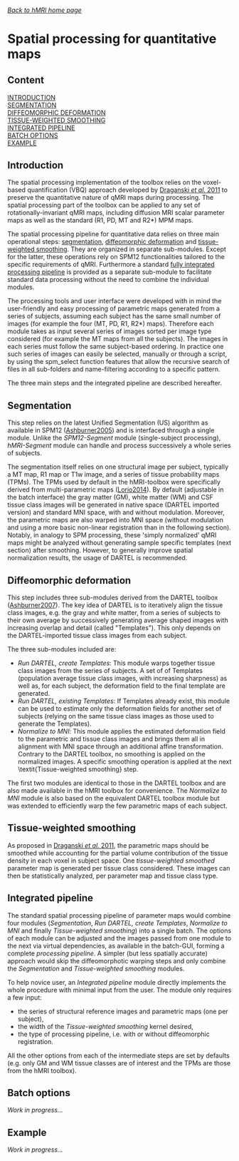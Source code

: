 ###### [Back to hMRI home page](Home)

# Spatial processing for quantitative maps

## Content
    
[INTRODUCTION](#introduction)    
[SEGMENTATION](#segmentation)    
[DIFFEOMORPHIC DEFORMATION](#diffeomorphic-deformation)    
[TISSUE-WEIGHTED SMOOTHING](#tissue-weighted-smoothing)    
[INTEGRATED PIPELINE](#integrated-pipeline)     
[BATCH OPTIONS](#batch-options)      
[EXAMPLE](#example)  

## Introduction

The spatial processing implementation of the toolbox relies on the voxel-based quantification (VBQ) approach developed by [Draganski *et al.* 2011](References) to preserve the quantitative nature of qMRI maps during processing. The spatial processing part of the toolbox can be applied to any set of rotationally-invariant qMRI maps, including diffusion MRI scalar parameter maps as well as the standard (R1, PD, MT and R2*) MPM maps.

The spatial processing pipeline for quantitative data relies on three main operational steps: 
[segmentation](#segmentation), [diffeomorphic deformation](#diffeomorphic-deformation) and [tissue-weighted smoothing](#tissue-weighted-smoothing). 
They are organized in separate sub-modules. Except for the latter, these 
operations rely on SPM12 functionalities tailored to the specific requirements of qMRI. 
Furthermore a standard [fully integrated processing pipeline](#integrated-pipeline) is provided as a separate sub-module
to facilitate standard data processing without the need to combine the individual modules.

The processing tools and user interface were developed with in mind the user-friendly and easy processing of 
parametric maps generated from a series of subjects, assuming each subject has the same small number of images (for example the four (MT, PD, R1, R2*) maps). 
Therefore each module takes as input several series of images sorted per image type considered (for example the MT maps from all the subjects). The images in each series must follow the same subject-based ordering. In practice one such series of images can easily be selected, manually or through a script, by using the spm_select function features that allow the recursive search of files in all sub-folders and name-filtering according to a specific pattern.

The three main steps and the integrated pipeline are described hereafter.

## Segmentation

This step relies on the latest Unified Segmentation (US) algorithm as available 
in SPM12 ([Ashburner2005](References)) and is interfaced through a single module. 
Unlike the *SPM12-Segment* module (single-subject processing), *hMRI-Segment* module can handle and process successively a whole series of subjects. 

The segmentation itself relies on one structural image per subject, typically a MT map, R1 map or T1w image, and a series of tissue probability maps (TPMs). 
The TPMs used by default in the hMRI-toolbox were specifically derived 
from multi-parametric maps ([Lorio2014](References)). 
By default (adjustable in the batch interface) the gray matter (GM), 
white matter (WM) and CSF tissue class images will be generated in native space (DARTEL imported version) and standard MNI space, with and without modulation. 
Moreover, the parametric maps are also warped into MNI space (without modulation and using a more basic non-linear registration than in the following section). Notably, in analogy to SPM processing, these 'simply normalized' qMRI maps might be analyzed without generating sample specific templates (next section) after smoothing. However, to generally improve spatial normalization results, the usage of DARTEL is recommended. 

## Diffeomorphic deformation

This step includes three sub-modules derived from the DARTEL toolbox ([Ashburner2007](References)). 
The key idea of DARTEL is to iteratively align the tissue class images, e.g. the gray and 
white matter, from a series of subjects to their own average by successively generating average shaped images with increasing  overlap and detail (called "Templates"). 
This only depends on the DARTEL-imported tissue class images from each subject.

The three sub-modules included are:      
- *Run DARTEL, create Templates*: This module warps together tissue class images from the series of subjects. A set of of Templates (population average tissue class images, with increasing sharpness) as well as, for each subject, the deformation field to the final template are generated.    
- *Run DARTEL, existing Templates*: If Templates already exist, this module can be used to estimate only the deformation fields for another set of subjects (relying on the same tissue class images as those used to generate the Templates).
- *Normalize to MNI*: This module applies the estimated deformation field to the parametric and tissue class images and brings them all in alignment with MNI space through an additional affine transformation. Contrary to the DARTEL toolbox, no smoothing is applied on the normalized images. A specific smoothing operation is applied at the next \textit{Tissue-weighted smoothing} step. 

The first two modules are identical to those in the DARTEL toolbox and are also made available in the hMRI toolbox for convenience. The *Normalize to MNI* module is also based on the equivalent DARTEL toolbox module but was extended to efficiently warp the few parametric maps of each subject.

## Tissue-weighted smoothing

As proposed in [Draganski *et al.* 2011](References), the parametric maps should be smoothed while accounting for the partial volume contribution of the tissue density in each voxel in subject space. One *tissue-weighted smoothed* parameter map is generated per tissue class considered. These images can then be statistically analyzed, per parameter map and tissue class type.

## Integrated pipeline

The standard spatial processing pipeline of parameter maps would combine four modules (*Segmentation*, *Run DARTEL, create Templates*, *Normalize to MNI* and finally *Tissue-weighted smoothing*) into a single batch. The options of each module can be adjusted and the images passed from one module to the next via virtual dependencies, as available in the batch-GUI, forming a complete *processing pipeline*. A simpler (but less spatially accurate) approach would skip the diffeomorphotic warping steps and only combine the *Segmentation* and *Tissue-weighted smoothing* modules.

To help novice user, an *Integrated pipeline* module directly implements the whole procedure with minimal input from the user. The module only requires a few input:     
- the series of structural reference images and parametric maps (one per subject),
- the width of the *Tissue-weighted smoothing* kernel desired,
- the type of processing pipeline, i.e. with or without diffeomorphic registration.

All the other options from each of the intermediate steps are set by defaults (e.g. only GM and WM tissue 
classes are of interest and the TPMs are those from the hMRI toolbox).

## Batch options

*Work in progress...*

## Example

*Work in progress...*